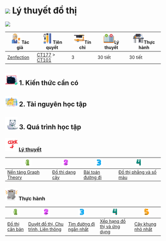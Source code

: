 # <img src="/images/docs/HP/CT175.png" width="50"> Lý thuyết đồ thị

<img src="https://readme-typing-svg.herokuapp.com?font=tahoma&lines=B%E1%BA%A3ng+sau+tham+kh%E1%BA%A3o+c%E1%BB%A7a+CTU">

| <img src="https://raw.githubusercontent.com/Zenfection/Image/master/2021/07/31-17-12-38-Professor%20Male.png" title="" alt="Professor Male.png" width="35">Tác giả | <img title="" src="https://raw.githubusercontent.com/Zenfection/Image/master/2021/07/31-17-08-42-Learning%20Tools.png" alt="Learning Tools.png" width="35">Tiên quyết | <img src="https://raw.githubusercontent.com/Zenfection/Image/master/2021/07/31-17-13-24-Degree.png" title="" alt="Degree.png" width="35">Tín chỉ | <img src="https://raw.githubusercontent.com/Zenfection/Image/master/2021/07/31-17-10-10-Rage%20Room%20Rules.png" title="" alt="Rage Room Rules.png" width="35">Lý thuyết | <img src="https://raw.githubusercontent.com/Zenfection/Image/master/2021/07/31-17-11-54-Student%20Desk.png" title="" alt="Student Desk.png" width="35">Thực hành |
| ------------------------------------------------------------------------------------------------------------------------------------------------------------------ | --------------------------------------------------------------------------------------------------------------------------------------------------------------------- | ------------------------------------------------------------------------------------------------------------------------------------------------ | ------------------------------------------------------------------------------------------------------------------------------------------------------------------------ | ---------------------------------------------------------------------------------------------------------------------------------------------------------------- |
| [Zenfection](http://facebook.com/zenfection)                                                                                                                       | [CT177](/cosonganh/CT177-Cau_truc_du_lieu/) > [CT101](/nhapmon/CT101-Lap_trinh_can_ban_a/)                                                                                                                                                               | 3                                                                                                                                                | 30 tiết                                                                                                                                                                       | 30 tiết                                                                                                                                                               |

## <img src="https://raw.githubusercontent.com/Zenfection/Image/master/2021/08/02-21-26-29-tenor.gif" width="40"> 1. Kiến thức cần có



## <img src="https://raw.githubusercontent.com/Zenfection/Image/master/2021/08/02-21-24-49-tenor.gif" width="40"> 2. Tài nguyên học tập

## <img src="https://raw.githubusercontent.com/Zenfection/Image/master/2021/08/02-21-41-35-tenor.gif" width="40"> 3. Quá trình học tập

### <img src="https://raw.githubusercontent.com/Zenfection/Image/master/2021/08/02-22-18-48-tenor.gif" width="40"> [Lý thuyết](/cosonganh/CT175-Ly_thuyet_do_thi/Tailieu/1.md)

| <img src="https://raw.githubusercontent.com/Zenfection/Image/master/2021/10/08-14-42-05-icons8-1_cute.png" width="25">              | <img src="https://raw.githubusercontent.com/Zenfection/Image/master/2021/10/08-14-42-09-icons8-2_cute.png" width="25">      | <img src="https://raw.githubusercontent.com/Zenfection/Image/master/2021/10/08-14-42-15-icons8-3_cute.png" width="25">      | <img src="https://raw.githubusercontent.com/Zenfection/Image/master/2021/10/08-14-42-19-icons8-4_cute.png" width="25">             |
| --------------------- | --------------- | ----------------- | ---------------------- |
| [Nền tảng Graph Theory](/cosonganh/CT175-Ly_thuyet_do_thi/Tailieu/1.md) | [Đồ thì dạng cây](/cosonganh/CT175-Ly_thuyet_do_thi/Tailieu/8.md) | [Bài toán đường đi](/cosonganh/CT175-Ly_thuyet_do_thi/Tailieu/10.md) | [Đồ thị phẳng và số màu](/cosonganh/CT175-Ly_thuyet_do_thi/Tailieu/15.md) |



### <img src="https://raw.githubusercontent.com/Zenfection/Image/master/2021/10/12-16-35-26-blukittie-blu.gif" width="40"> Thực hành
 
| <img src="https://raw.githubusercontent.com/Zenfection/Image/master/2021/10/08-14-42-05-icons8-1_cute.png" width="25">         | <img src="https://raw.githubusercontent.com/Zenfection/Image/master/2021/10/08-14-42-09-icons8-2_cute.png" width="25">                             | <img src="https://raw.githubusercontent.com/Zenfection/Image/master/2021/10/08-14-42-15-icons8-3_cute.png" width="25">               | <img src="https://raw.githubusercontent.com/Zenfection/Image/master/2021/10/08-14-42-19-icons8-4_cute.png" width="25"> | <img src="https://raw.githubusercontent.com/Zenfection/Image/master/2021/10/08-14-42-25-icons8-5_cute.png" width="25"> |
| -------------- | ----------------------------------- | ---------------------- | ------ | ------ |
| [Đồ thị căn bản](/cosonganh/CT175-Ly_thuyet_do_thi/Thuchanh/1.md) | [Duyệt đồ thị, Chu trình, Liên thông](/cosonganh/CT175-Ly_thuyet_do_thi/Thuchanh/2.md) | [Tìm đường đi ngắn nhất](/cosonganh/CT175-Ly_thuyet_do_thi/Thuchanh/3.md) | [Xếp hạng đồ thị và ứng dụng](/cosonganh/CT175-Ly_thuyet_do_thi/Thuchanh/4.md)    | [Cây khung nhỏ nhất](/cosonganh/CT175-Ly_thuyet_do_thi/Thuchanh/5.md)    |

 
<comment/> 
 